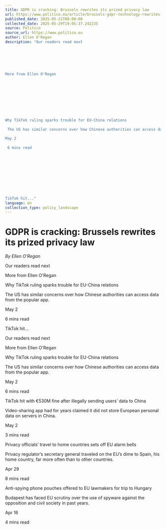 ```yaml
---
title: GDPR is cracking: Brussels rewrites its prized privacy law
url: https://www.politico.eu/article/brussels-gdpr-technology-rewrites-prized-loathed-privacy-law/?utm_source=RSS_Feed&utm_medium=RSS&utm_campaign=RSS_Syndication
published_date: 2025-05-21T00:00:00
collected_date: 2025-05-29T19:05:37.242235
source: Politico
source_url: https://www.politico.eu
author: Ellen O'Regan
description: "Our readers read next 
 
 
 
 
 
 
More from Ellen O'Regan 
 
 
 
 
 
 
 
 
 
Why TikTok ruling sparks trouble for EU-China relations 
 
 The US has similar concerns over how Chinese authorities can access data from the popular app. 
 
May 2 
 
 6 mins read 
 
 
 
 
 
 
 
 
 
 
TikTok hit..."
language: en
collection_type: policy_landscape
---
```


# GDPR is cracking: Brussels rewrites its prized privacy law

*By Ellen O'Regan*

Our readers read next 
 
 
 
 
 
 
More from Ellen O'Regan 
 
 
 
 
 
 
 
 
 
Why TikTok ruling sparks trouble for EU-China relations 
 
 The US has similar concerns over how Chinese authorities can access data from the popular app. 
 
May 2 
 
 6 mins read 
 
 
 
 
 
 
 
 
 
 
TikTok hit...

Our readers read next

More from Ellen O'Regan

Why TikTok ruling sparks trouble for EU-China relations 
 
 The US has similar concerns over how Chinese authorities can access data from the popular app. 
 
May 2 
 
 6 mins read

TikTok hit with €530M fine after illegally sending users’ data to China 
 
 Video-sharing app had for years claimed it did not store European personal data on servers in China. 
 
May 2 
 
 3 mins read

Privacy officials’ travel to home countries sets off EU alarm bells 
 
 Privacy regulator’s secretary general traveled on the EU’s dime to Spain, his home country, far more often than to other countries. 
 
Apr 29 
 
 8 mins read

Anti-spying phone pouches offered to EU lawmakers for trip to Hungary 
 
 Budapest has faced EU scrutiny over the use of spyware against the opposition and civil society in past years. 
 
Apr 16 
 
 4 mins read